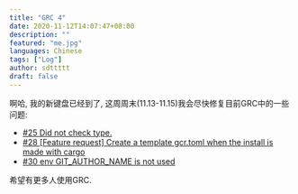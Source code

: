 ```yaml
---
title: "GRC 4"
date: 2020-11-12T14:07:47+08:00
description: ""
featured: "me.jpg"
languages: Chinese
tags: ["Log"]
author: sdttttt
draft: false
---
```


啊哈, 我的新键盘已经到了, 这周周末(11.13-11.15)我会尽快修复目前GRC中的一些问题:

- [#25 Did not check type.](https://github.com/sdttttt/gcr/issues/28)
- [#28 [Feature request] Create a template gcr.toml when the install is made with cargo](https://github.com/sdttttt/gcr/issues/28)
- [#30 env GIT_AUTHOR_NAME is not used](https://github.com/sdttttt/gcr/issues/30)

希望有更多人使用GRC.